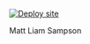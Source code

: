 [![Deploy site](https://github.com/SampsonML/SampsonML.github.io/actions/workflows/deploy.yml/badge.svg)](https://github.com/SampsonML/SampsonML.github.io/actions/workflows/deploy.yml)

Matt Liam Sampson
